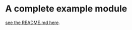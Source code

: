# A complete example module

[see the README.md here](https://github.com/amoodie/example-module_sededu).